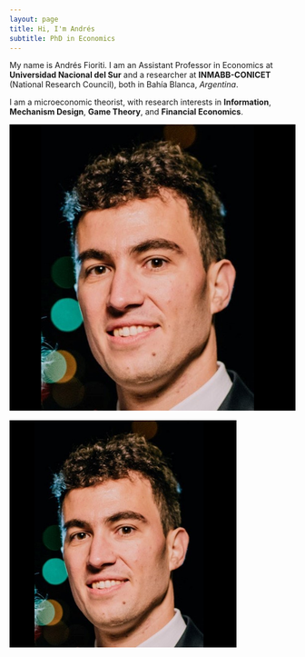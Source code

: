 ```yaml
---
layout: page
title: Hi, I'm Andrés
subtitle: PhD in Economics
---
```


My name is Andrés Fioriti. I am an Assistant Professor in Economics at **Universidad Nacional del Sur** and a researcher at 
**INMABB-CONICET** (National Research Council), both in Bahía Blanca, _Argentina_. 

I am a microeconomic theorist, with research interests in **Information**, **Mechanism Design**, **Game Theory**, and **Financial Economics**.

![Mi fotelis](/static/img/FotoPaginaFinal.png)

<img align="left" width="400" height="400" src="/static/img/FotoPaginaFinal.png">
